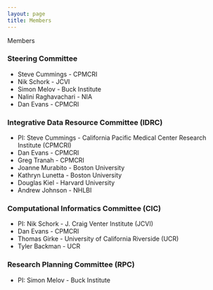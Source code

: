 ```yaml
---
layout: page
title: Members
---
```


Members

### Steering Committee
* Steve Cummings - CPMCRI
* Nik Schork - JCVI
* Simon Melov - Buck Institute
* Nalini Raghavachari - NIA
* Dan Evans - CPMCRI

### Integrative Data Resource Committee (IDRC)
* PI: Steve Cummings - California Pacific Medical Center Research Institute (CPMCRI)
* Dan Evans - CPMCRI
* Greg Tranah - CPMCRI
* Joanne Murabito - Boston University
* Kathryn Lunetta - Boston University
* Douglas Kiel - Harvard University
* Andrew Johnson - NHLBI

### Computational Informatics Committee (CIC)
* PI: Nik Schork - J. Craig Venter Institute (JCVI)
* Dan Evans - CPMCRI
* Thomas Girke - University of California Riverside (UCR)
* Tyler Backman - UCR

### Research Planning Committee (RPC)
* PI: Simon Melov - Buck Institute

